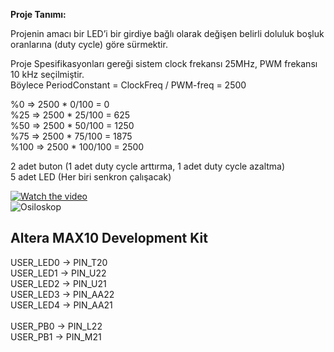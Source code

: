 
**Proje Tanımı:**

Projenin amacı bir LED’i bir girdiye bağlı olarak değişen belirli doluluk boşluk oranlarına (duty cycle) göre sürmektir.

Proje Spesifikasyonları gereği sistem clock frekansı 25MHz, PWM frekansı 10 kHz seçilmiştir.\
Böylece PeriodConstant = ClockFreq / PWM-freq = 2500

%0     => 2500 * 0/100 = 0\
%25   => 2500 * 25/100 = 625\
%50   => 2500 * 50/100 = 1250\
%75   => 2500 * 75/100 = 1875\
%100 => 2500 * 100/100 = 2500

2 adet buton (1 adet duty cycle arttırma, 1 adet duty cycle azaltma)\
5 adet LED (Her biri senkron çalışacak)

[![Watch the video](https://www.youtube.com/channel/UCM2VpQ59A-h3u8ruFEbbZ9g)](https://www.youtube.com/watch?v=30YYEKkP_8A&ab_channel=AbdullahMemi%C5%9Fo%C4%9Flu)\
![Osiloskop](https://user-images.githubusercontent.com/57804784/132985716-cfadf0a7-a911-4583-9e5a-88716a2441a1.JPG)



Altera MAX10 Development Kit
---------------------------------
USER_LED0 -> PIN_T20\
USER_LED1 -> PIN_U22\
USER_LED2 -> PIN_U21\
USER_LED3 -> PIN_AA22\
USER_LED4 -> PIN_AA21\
\
USER_PB0 -> PIN_L22\
USER_PB1 -> PIN_M21
